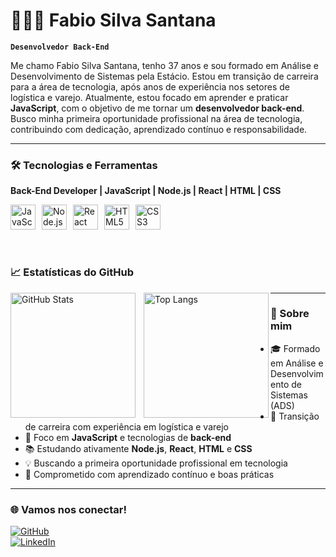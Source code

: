 # 👨🏻‍💻 Fabio Silva Santana

**`Desenvolvedor Back-End`**

Me chamo Fabio Silva Santana, tenho 37 anos e sou formado em Análise e Desenvolvimento de Sistemas pela Estácio. Estou em transição de carreira para a área de tecnologia, após anos de experiência nos setores de logística e varejo. Atualmente, estou focado em aprender e praticar **JavaScript**, com o objetivo de me tornar um **desenvolvedor back-end**. Busco minha primeira oportunidade profissional na área de tecnologia, contribuindo com dedicação, aprendizado contínuo e responsabilidade.

---

### 🛠️ Tecnologias e Ferramentas

**Back-End Developer | JavaScript | Node.js | React | HTML | CSS**

<div style="display: flex; flex-wrap: wrap; gap: 10px;">
  <img src="https://cdn.jsdelivr.net/gh/devicons/devicon@latest/icons/javascript/javascript-original.svg" width="40" title="JavaScript"/>
  <img src="https://cdn.jsdelivr.net/gh/devicons/devicon@latest/icons/nodejs/nodejs-original.svg" width="40" title="Node.js"/>
  <img src="https://cdn.jsdelivr.net/gh/devicons/devicon@latest/icons/react/react-original.svg" width="40" title="React"/>
  <img src="https://cdn.jsdelivr.net/gh/devicons/devicon@latest/icons/html5/html5-original.svg" width="40" title="HTML5"/>
  <img src="https://cdn.jsdelivr.net/gh/devicons/devicon@latest/icons/css3/css3-original.svg" width="40" title="CSS3"/>
</div>

<br/>
<br/>

### 📈 Estatísticas do GitHub

<p>
  <img 
    align="left" 
    alt="GitHub Stats" 
    height="200" 
    style="padding-right: 10px;" 
    src="https://github-readme-stats.vercel.app/api?username=fabio8700&show_icons=true&theme=tokyonight&include_all_commits=true&locale=pt-br" 
  />

  <img 
    align="left" 
    alt="Top Langs" 
    height="200" 
    src="https://github-readme-stats.vercel.app/api/top-langs/?username=fabio8700&theme=tokyonight&layout=compact&custom_title=Tecnologias&langs_count=6" 
  />
</p>

---

### 📌 Sobre mim

- 🎓 Formado em Análise e Desenvolvimento de Sistemas (ADS)
- 🔁 Transição de carreira com experiência em logística e varejo
- 🚀 Foco em **JavaScript** e tecnologias de **back-end**
- 📚 Estudando ativamente **Node.js**, **React**, **HTML** e **CSS**
- 💡 Buscando a primeira oportunidade profissional em tecnologia
- 🤝 Comprometido com aprendizado contínuo e boas práticas

---

### 🌐 Vamos nos conectar!

[![GitHub](https://img.shields.io/badge/GitHub-fabio8700-181717?style=for-the-badge&logo=github)](https://github.com/fabio8700)  
[![LinkedIn](https://img.shields.io/badge/LinkedIn-ffabiosantanadev-0A66C2?style=for-the-badge&logo=linkedin&logoColor=white)](https://www.linkedin.com/in/ffabiosantanadev/)
